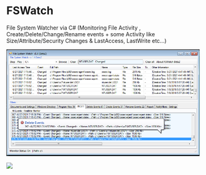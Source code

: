 # FSWatch
File System Watcher via C# (Monitoring File Activity , Create/Delete/Change/Rename events + some Activity like Size/Attribute/Security Changes & LastAccess, LastWrite etc...) 

![](https://github.com/DamonMohammadbagher/FSWatch/blob/main/Pic/FSWatch.png)


<p><a href="https://hits.seeyoufarm.com"><img src="https://hits.seeyoufarm.com/api/count/incr/badge.svg?url=https://github.com/DamonMohammadbagher/FSWatch"/></a></p>

